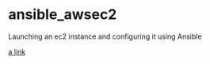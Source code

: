 # ansible_awsec2
Launching an ec2 instance and configuring it using Ansible

[a link](https://priyankaa2023.medium.com/automating-provisioning-and-configuration-of-amazon-ec2-instance-ansible-dd34df237a0c)
